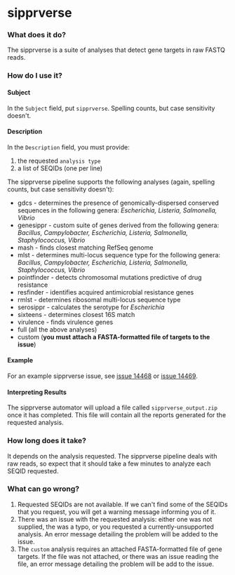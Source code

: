 # sipprverse

### What does it do?

The sipprverse is a suite of analyses that detect gene targets in raw FASTQ reads.

### How do I use it?

#### Subject

In the `Subject` field, put `sipprverse`. Spelling counts, but case sensitivity doesn't.

#### Description

In the `Description` field, you must provide:

1. the requested `analysis type`
2. a list of SEQIDs (one per line)

The sipprverse pipeline supports the following analyses (again, spelling counts, but case sensitivity doesn't):

- gdcs - determines the presence of genomically-dispersed conserved sequences in the following genera: *Escherichia, Listeria, Salmonella, Vibrio*
- genesippr - custom suite of genes derived from the following genera: *Bacillus, Campylobacter, Escherichia, Listeria, Salmonella, Staphylococcus, Vibrio*
- mash - finds closest matching RefSeq genome
- mlst - determines multi-locus sequence type for the following genera: *Bacillus, Campylobacter, Escherichia, Listeria, Salmonella, Staphylococcus, Vibrio*
- pointfinder - detects chromosomal mutations predictive of drug resistance
- resfinder - identifies acquired antimicrobial resistance genes
- rmlst - determines ribosomal multi-locus sequence type
- serosippr - calculates the serotype for *Escherichia*
- sixteens - determines closest 16S match
- virulence - finds virulence genes
- full (all the above analyses)
- custom (**you must attach a FASTA-formatted file of targets to the issue**)


#### Example

For an example sipprverse issue, see [issue 14468](https://redmine.biodiversity.agr.gc.ca/issues/14468) or [issue 14469](https://redmine.biodiversity.agr.gc.ca/issues/14469).

#### Interpreting Results

The sipprverse automator will upload a file called `sipprverse_output.zip` once it has completed. This file will contain all the reports generated for the requested analysis.

### How long does it take?

It depends on the analysis requested. The sipprverse pipeline deals with raw reads, so expect that it should take a few minutes to analyze each SEQID requested.

### What can go wrong?

1. Requested SEQIDs are not available. If we can't find some of the SEQIDs that you request, you will get a warning
message informing you of it.
2. There was an issue with the requested analysis: either one was not supplied, the was a typo, or you requested a currently-unsupported analysis. An error message detailing the problem will be added to the issue.
3. The `custom` analysis requires an attached FASTA-formatted file of gene targets. If the file was not attached, or there was an issue reading the file, an error message detailing the problem will be add to the issue.

